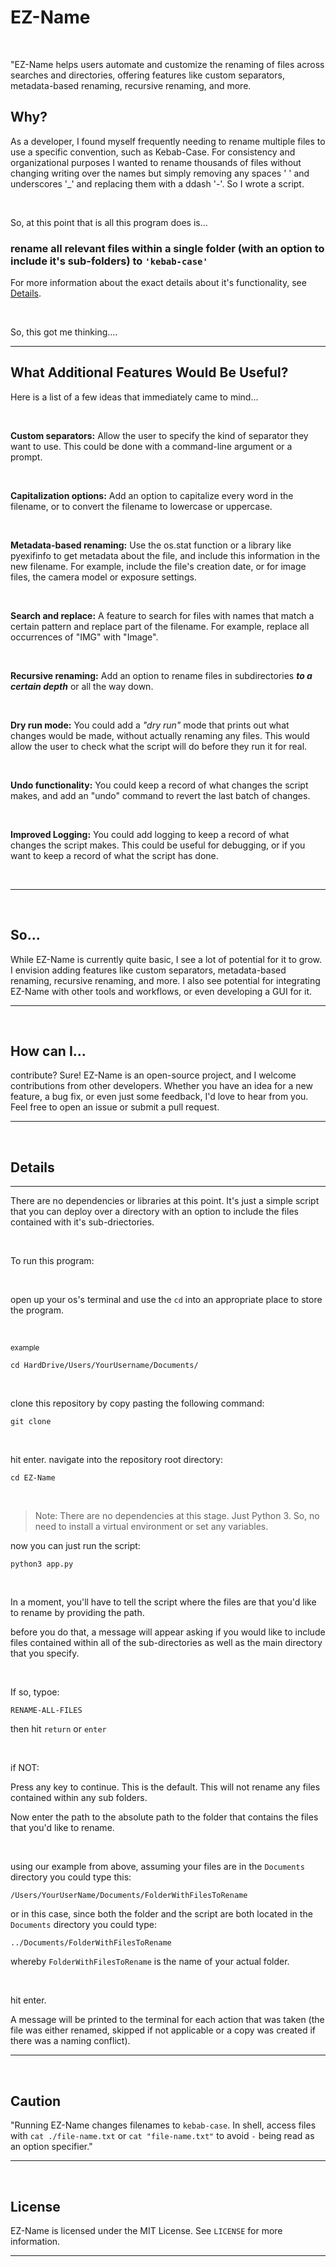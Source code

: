 # EZ-Name

<br>

"EZ-Name helps users automate and customize the renaming of files across searches and directories, offering features like custom separators, metadata-based renaming, recursive renaming, and more.

## Why?

As a developer, I found myself frequently needing to rename multiple files to use a specific convention, such as Kebab-Case. For consistency and organizational purposes I wanted to rename thousands of files without changing writing over the names but simply removing any spaces ' ' and underscores '_' and replacing them with a ddash '-'. So I wrote a script. 

<br>

So, at this point that is all this program does is...


### rename all relevant files within a single folder (with an option to include it's sub-folders) to **`'kebab-case'`**

For more information about the exact details about it's functionality, see [Details](##Details).

<br>

So, this got me thinking.... 

---


## What Additional Features Would Be Useful?

Here is a list of a few ideas that immediately came to mind...

<br>

**Custom separators:** Allow the user to specify the kind of separator they want to use. This could be done with a command-line argument or a prompt.

<br>

**Capitalization options:** Add an option to capitalize every word in the filename, or to convert the filename to lowercase or uppercase.

<br>

**Metadata-based renaming:** Use the os.stat function or a library like pyexifinfo to get metadata about the file, and include this information in the new filename. For example, include the file's creation date, or for image files, the camera model or exposure settings.

<br>

**Search and replace:** A feature to search for files with names that match a certain pattern and replace part of the filename. For example, replace all occurrences of "IMG" with "Image".

<br>

**Recursive renaming:** Add an option to rename files in subdirectories ***_to a certain depth_*** or all the way down.

<br>

**Dry run mode:** You could add a *"dry run"* mode that prints out what changes would be made, without actually renaming any files. This would allow the user to check what the script will do before they run it for real.

<br>

**Undo functionality:** You could keep a record of what changes the script makes, and add an "undo" command to revert the last batch of changes.

<br>

**Improved Logging:** You could add logging to keep a record of what changes the script makes. This could be useful for debugging, or if you want to keep a record of what the script has done.

<br>

---

<br>

## So...

While EZ-Name is currently quite basic, I see a lot of potential for it to grow. I envision adding features like custom separators, metadata-based renaming, recursive renaming, and more. I also see potential for integrating EZ-Name with other tools and workflows, or even developing a GUI for it.

---

<br>

## How can I...

contribute? Sure! EZ-Name is an open-source project, and I welcome contributions from other developers. Whether you have an idea for a new feature, a bug fix, or even just some feedback, I'd love to hear from you. Feel free to open an issue or submit a pull request.

---

<br>

## Details

---

There are no dependencies or libraries at this point. It's just a simple script that you can deploy over a directory with an option to include the files contained with it's sub-driectories.

<br>

To run this program:

<br>

open up your os's terminal and use the `cd` into an appropriate place to store the program.

<br>

<sub>example</sub>

```shell
cd HardDrive/Users/YourUsername/Documents/
```
<br>

clone this repository by copy pasting the following command:

```shell
git clone 
```

<br>

hit enter. navigate into the repository root directory:

```shell
cd EZ-Name
```

<br>


> Note: There are no dependencies at this stage. Just Python 3. So, no need to install a virtual environment or set any variables.

now you can just run the script:

```shell
python3 app.py
```

<br>

In a moment, you'll have to tell the script where the files are that you'd like to rename by providing the path.

before you do that, a message will appear asking if you would like to include files contained within all of the sub-directories as well as the main directory that you specify. 

<br>

If so, typoe:

```shell
RENAME-ALL-FILES
```

then hit `return` or `enter`

<br>

if NOT:

Press any key to continue. This is the default. This will not rename any files contained within any sub folders.

Now enter the path to the absolute path to the folder that contains the files that you'd like to rename.

<br>

using our example from above, assuming your files are in the `Documents` directory you could type this:

```shell
/Users/YourUserName/Documents/FolderWithFilesToRename
```

or in this case, since both the folder and the script are both located in the `Documents` directory you could type:

```shell
../Documents/FolderWithFilesToRename
```

whereby `FolderWithFilesToRename` is the name of your actual folder.

<br>

hit enter.

A message will be printed to the terminal for each action that was taken (the file was either renamed, skipped if not applicable or a copy was created if there was a naming conflict).

---

<br>

## Caution

"Running EZ-Name changes filenames to `kebab-case`. In shell, access files with `cat ./file-name.txt` or `cat "file-name.txt"` to avoid `-` being read as an option specifier."

---

<br>

## License

EZ-Name is licensed under the MIT License. See `LICENSE` for more information.

---
